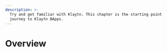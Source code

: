 ```yaml
---
description: >-
  Try and get familiar with Klaytn. This chapter is the starting point of your
  journey to Klaytn BApps.
---
```


# Overview

